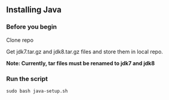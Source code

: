 ## Installing Java

### Before you begin
Clone repo

Get jdk7.tar.gz and jdk8.tar.gz files and store them in local repo.

**Note: Currently, tar files must be renamed to jdk7 and jdk8**

### Run the script
```
sudo bash java-setup.sh
```
